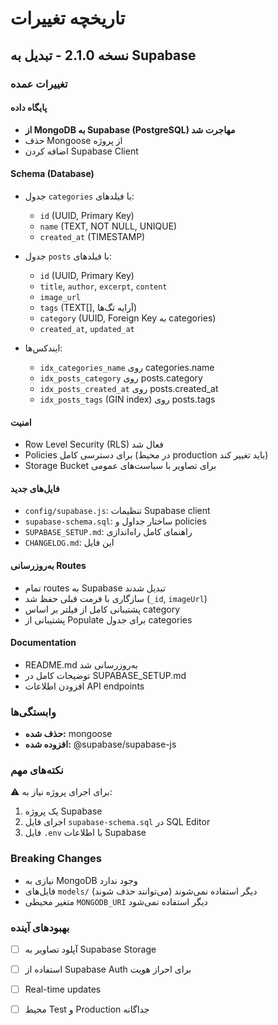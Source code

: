# تاریخچه تغییرات

## نسخه 2.1.0 - تبدیل به Supabase

### تغییرات عمده

#### پایگاه داده
- **از MongoDB به Supabase (PostgreSQL) مهاجرت شد**
- حذف Mongoose از پروژه
- اضافه کردن Supabase Client

#### Schema (Database)
- جدول `categories` با فیلدهای:
  - `id` (UUID, Primary Key)
  - `name` (TEXT, NOT NULL, UNIQUE)
  - `created_at` (TIMESTAMP)
  
- جدول `posts` با فیلدهای:
  - `id` (UUID, Primary Key)
  - `title`, `author`, `excerpt`, `content`
  - `image_url`
  - `tags` (TEXT[], آرایه تگ‌ها)
  - `category` (UUID, Foreign Key به categories)
  - `created_at`, `updated_at`
  
- ایندکس‌ها:
  - `idx_categories_name` روی categories.name
  - `idx_posts_category` روی posts.category
  - `idx_posts_created_at` روی posts.created_at
  - `idx_posts_tags` (GIN index) روی posts.tags

#### امنیت
- Row Level Security (RLS) فعال شد
- Policies برای دسترسی کامل (در محیط production باید تغییر کند)
- Storage Bucket برای تصاویر با سیاست‌های عمومی

#### فایل‌های جدید
- `config/supabase.js`: تنظیمات Supabase client
- `supabase-schema.sql`: ساختار جداول و policies
- `SUPABASE_SETUP.md`: راهنمای کامل راه‌اندازی
- `CHANGELOG.md`: این فایل

#### به‌روزرسانی Routes
- تمام routes به Supabase تبدیل شدند
- سازگاری با فرمت قبلی حفظ شد (`_id`, `imageUrl`)
- پشتیبانی کامل از فیلتر بر اساس category
- پشتیبانی از Populate برای جدول categories

#### Documentation
- README.md به‌روزرسانی شد
- توضیحات کامل در SUPABASE_SETUP.md
- افزودن اطلاعات API endpoints

### وابستگی‌ها
- **حذف شده:** mongoose
- **افزوده شده:** @supabase/supabase-js

### نکته‌های مهم
⚠️ برای اجرای پروژه نیاز به:
1. یک پروژه Supabase
2. اجرای فایل `supabase-schema.sql` در SQL Editor
3. فایل `.env` با اطلاعات Supabase

### Breaking Changes
- نیازی به MongoDB وجود ندارد
- فایل‌های `models/` دیگر استفاده نمی‌شوند (می‌توانند حذف شوند)
- متغیر محیطی `MONGODB_URI` دیگر استفاده نمی‌شود

### بهبودهای آینده
- [ ] آپلود تصاویر به Supabase Storage
- [ ] استفاده از Supabase Auth برای احراز هویت
- [ ] Real-time updates
- [ ] محیط Test و Production جداگانه

